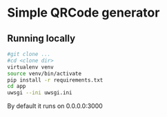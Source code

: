 # Simple QRCode generator

## Running locally

```bash
#git clone ...
#cd <clone dir>
virtualenv venv
source venv/bin/activate
pip install -r requirements.txt
cd app
uwsgi --ini uwsgi.ini
```

By default it runs on 0.0.0.0:3000
